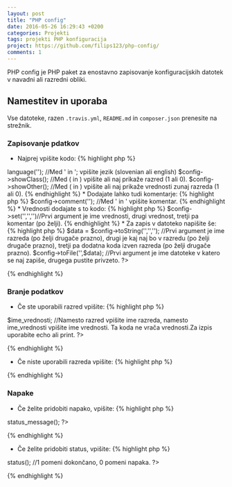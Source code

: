 ```yaml
---
layout: post
title: "PHP config"
date: 2016-05-26 16:29:43 +0200
categories: Projekti
tags: projekti PHP konfiguracija
project: https://github.com/filips123/php-config/
comments: 1
---
```

PHP config je PHP paket za enostavno zapisovanje konfiguracijskih datotek v navadni ali razredni obliki.

<!--more-->

## Namestitev in uporaba
Vse datoteke, razen `.travis.yml`, `README.md` in `composer.json`  prenesite na strežnik.

### Zapisovanje pdatkov
* Najprej vpišite kodo:
{% highlight php %}
<?php
include(''); //Med ' in ' vpišite pot do php-config.php datoteke.
$config = new Config;
$config->language(''); //Med ' in '; vpišite jezik (slovenian ali english)
$config->showClass(); //Med ( in ) vpišite ali naj prikaže razred (1 ali 0).
$config->showOther(); //Med ( in ) vpišite ali naj prikaže vrednosti zunaj razreda (1 ali 0).
{% endhighlight %}
  
* Dodajate lahko tudi komentarje:
{% highlight php %}
$config->comment(''); //Med ' in ' vpišite komentar.
{% endhighlight %}
  
* Vrednosti dodajate s to kodo:
{% highlight php %}
$config->set('','','')//Prvi argument je ime vrednosti, drugi vrednost, tretji pa komentar (po želji).
{% endhighlight %}
  
* Za zapis v datoteko napišite še:
{% highlight php %}
$data = $config->toString('','',''); //Prvi argument je ime razreda (po želji drugače prazno), drugi je kaj naj bo v razredu (po želji drugače prazno), tretji pa dodatna koda izven razreda (po želji drugače prazno).
$config->toFile('',$data); //Prvi argument je ime datoteke v katero se naj zapiše, drugega pustite privzeto.
?>
{% endhighlight %}

### Branje podatkov
* Če ste uporabili razred vpišite:
{% highlight php %}
<?php
include('pot_do_datoteke'); //Namesto pot_do_datoteke vpišite pot do datoteke.
$razred = new razred; //Naesto razred vpišite ime razreda.
$razred->$ime_vrednosti; //Namesto razred vpišite ime razreda, namesto ime_vrednosti vpišite ime vrednosti. Ta koda ne vrača vrednosti.Za izpis uporabite echo ali print.
?>
{% endhighlight %}
  
* Če niste uporabili razreda vpišite:
{% highlight php %}
<?php
include('pot_do_datoteke'); //Namesto pot_do_datoteke vpišite pot do datoteke.
$ime_vrednosti; //Namesto ime_vrednosti vpišite ime vrednosti. Ta koda ne vrača vrednosti.Za izpis uporabite echo ali print.
?>
{% endhighlight %}

### Napake
* Če želite pridobiti napako, vpišite:
{% highlight php %}
<?php
echo $config->status_message();
?>
{% endhighlight %}

* Če želite pridobiti status, vpišite:
{% highlight php %}
<?php
echo $config->status(); //1 pomeni dokončano, 0 pomeni napaka.
?>
{% endhighlight %}